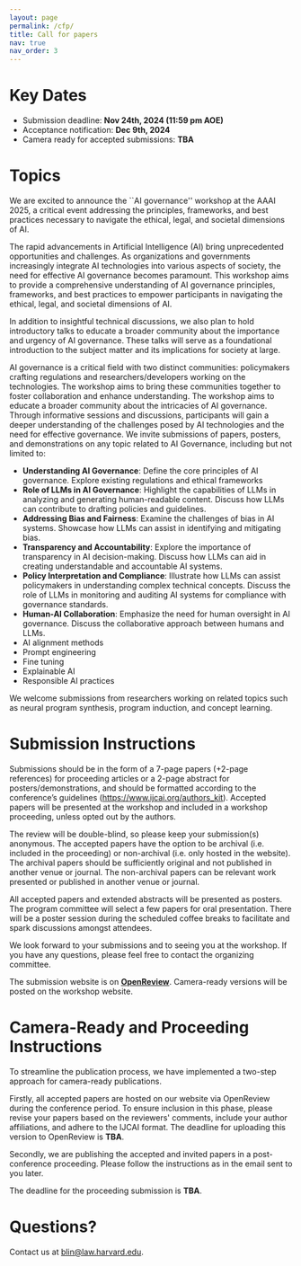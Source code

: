 ```yaml
---
layout: page
permalink: /cfp/
title: Call for papers
nav: true
nav_order: 3
---
```

# Key Dates

* Submission deadline: **Nov 24th, 2024 (11:59 pm AOE)**
* Acceptance notification: **Dec 9th, 2024**
* Camera ready for accepted submissions: **TBA**

# Topics

We are excited to announce the ``AI governance'' workshop at the AAAI 2025, a critical event addressing the principles, frameworks, and best practices necessary to navigate the ethical, legal, and societal dimensions of AI.

The rapid advancements in Artificial Intelligence (AI) bring unprecedented opportunities and challenges. As organizations and governments increasingly integrate AI technologies into various aspects of society, the need for effective AI governance becomes paramount. This workshop aims to provide a comprehensive understanding of AI governance principles, frameworks, and best practices to empower participants in navigating the ethical, legal, and societal dimensions of AI.

In addition to insightful technical discussions, we also plan to hold introductory talks to educate a broader community about the importance and urgency of AI governance. These talks will serve as a foundational introduction to the subject matter and its implications for society at large.

AI governance is a critical field with two distinct communities: policymakers crafting regulations and researchers/developers working on the technologies. The workshop aims to bring these communities together to foster collaboration and enhance understanding. The workshop aims to educate a broader community about the intricacies of AI governance. Through informative sessions and discussions, participants will gain a deeper understanding of the challenges posed by AI technologies and the need for effective governance. We invite submissions of papers, posters, and demonstrations on any topic related to AI Governance, including but not limited to:

- **Understanding AI Governance**: Define the core principles of AI governance. Explore existing regulations and ethical frameworks
- **Role of LLMs in AI Governance**: Highlight the capabilities of LLMs in analyzing and generating human-readable content. Discuss how LLMs can contribute to drafting policies and guidelines.
- **Addressing Bias and Fairness**: Examine the challenges of bias in AI systems. Showcase how LLMs can assist in identifying and mitigating bias.
- **Transparency and Accountability**: Explore the importance of transparency in AI decision-making. Discuss how LLMs can aid in creating understandable and accountable AI systems.
- **Policy Interpretation and Compliance**: Illustrate how LLMs can assist policymakers in understanding complex technical concepts. Discuss the role of LLMs in monitoring and auditing AI systems for compliance with governance standards.
- **Human-AI Collaboration**: Emphasize the need for human oversight in AI governance. Discuss the collaborative approach between humans and LLMs.
- AI alignment methods
- Prompt engineering
- Fine tuning
- Explainable AI
- Responsible AI practices

We welcome submissions from researchers working on related topics such as neural program synthesis, program induction, and concept learning.

# Submission Instructions

Submissions should be in the form of a 7-page papers (+2-page references) for proceeding articles or a 2-page abstract for posters/demonstrations, and should be formatted according to the conference’s guidelines (https://www.ijcai.org/authors_kit). Accepted papers will be presented at the workshop and included in a workshop proceeding, unless opted out by the authors.

The review will be double-blind, so please keep your submission(s) anonymous. The accepted papers have the option to be archival (i.e. included in the proceeding) or non-archival (i.e. only hosted in the website). The archival papers should be sufficiently original and not published in another venue or journal. The non-archival papers can be relevant work presented or published in another venue or journal.

All accepted papers and extended abstracts will be presented as posters. The program committee will select a few papers for oral presentation. There will be a poster session during the scheduled coffee breaks to facilitate and spark discussions amongst attendees.

We look forward to your submissions and to seeing you at the workshop. If you have any questions, please feel free to contact the organizing committee.

The submission website is on **[OpenReview]()**. Camera-ready versions will be posted on the workshop website.

# Camera-Ready and Proceeding Instructions

To streamline the publication process, we have implemented a two-step approach for camera-ready publications.

Firstly, all accepted papers are hosted on our website via OpenReview during the conference period. To ensure inclusion in this phase, please revise your papers based on the reviewers' comments, include your author affiliations, and adhere to the IJCAI format. The deadline for uploading this version to OpenReview is **TBA**.

Secondly, we are publishing the accepted and invited papers in a post-conference proceeding. Please follow the instructions as in the email sent to you later.

The deadline for the proceeding submission is **TBA**.

# Questions?

Contact us at blin@law.harvard.edu.
